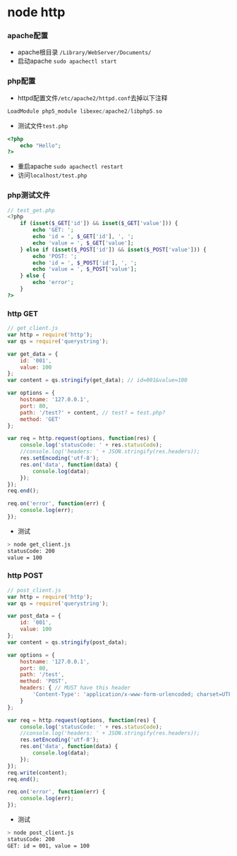 # node http

### apache配置

- apache根目录 `/Library/WebServer/Documents/`
- 启动apache `sudo apachectl start`

### php配置

- httpd配置文件`/etc/apache2/httpd.conf`去掉以下注释

```c
LoadModule php5_module libexec/apache2/libphp5.so
```

- 测试文件`test.php`

```php
<?php
	echo "Hello";
?>
```

- 重启apache `sudo apachectl restart`
- 访问`localhost/test.php`

### php测试文件

```php
// test_get.php
<?php
    if (isset($_GET['id']) && isset($_GET['value'])) {
        echo 'GET: ';
        echo 'id = ', $_GET['id'], ', ';
        echo 'value = ', $_GET['value'];
    } else if (isset($_POST['id']) && isset($_POST['value'])) {
        echo 'POST: ';
        echo 'id = ', $_POST['id'], ', ';
        echo 'value = ', $_POST['value'];
    } else {
        echo 'error';
    }
?>
```

### http GET

```javascript
// get_client.js
var http = require('http');
var qs = require('querystring');

var get_data = {
    id: '001',
    value: 100
};
var content = qs.stringify(get_data); // id=001&value=100

var options = {
    hostname: '127.0.0.1',
    port: 80,
    path: '/test?' + content, // test? = test.php?
    method: 'GET'
};

var req = http.request(options, function(res) {
    console.log('statusCode: ' + res.statusCode);
    //console.log('headers: ' + JSON.stringify(res.headers));
    res.setEncoding('utf-8');
    res.on('data', function(data) {
        console.log(data);
    });
});
req.end();

req.on('error', function(err) {
    console.log(err);
});
```

- 测试

```bash
> node get_client.js
statusCode: 200
value = 100
```

### http POST

```javascript
// post_client.js
var http = require('http');
var qs = require('querystring');

var post_data = {
    id: '001',
    value: 100
};
var content = qs.stringify(post_data);

var options = {
    hostname: '127.0.0.1',
    port: 80,
    path: '/test',
    method: 'POST',
    headers: { // MUST have this header
        'Content-Type': 'application/x-www-form-urlencoded; charset=UTF-8'
    }
};

var req = http.request(options, function(res) {
    console.log('statusCode: ' + res.statusCode);
    //console.log('headers: ' + JSON.stringify(res.headers));
    res.setEncoding('utf-8');
    res.on('data', function(data) {
        console.log(data);
    });
});
req.write(content);
req.end();

req.on('error', function(err) {
    console.log(err);
});
```

- 测试

```bash
> node post_client.js
statusCode: 200
GET: id = 001, value = 100
```
